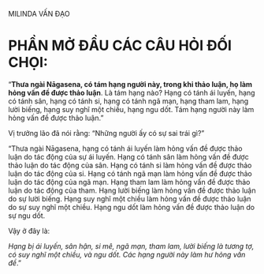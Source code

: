 MILINDA VẤN ĐẠO

# PHẦN MỞ ĐẦU CÁC CÂU HỎI ĐỐI CHỌI:

“**Thưa ngài Nāgasena, có tám hạng người này, trong khi thảo luận, họ làm hỏng vấn đề được thảo luận**. Là tám hạng nào? Hạng có tánh ái luyến, hạng có tánh sân, hạng có tánh si, hạng có tánh ngã mạn, hạng tham lam, hạng lười biếng, hạng suy nghĩ một chiều, hạng ngu dốt. Tám hạng người này làm hỏng vấn đề được thảo luận.”

Vị trưởng lão đã nói rằng: “Những người ấy có sự sai trái gì?”

“Thưa ngài Nāgasena, hạng có tánh ái luyến làm hỏng vấn đề được thảo luận do tác động của sự ái luyến. Hạng có tánh sân làm hỏng vấn đề được thảo luận do tác động của sân. Hạng có tánh si làm hỏng vấn đề được thảo luận do tác động của si. Hạng có tánh ngã mạn làm hỏng vấn đề được thảo luận do tác động của ngã mạn. Hạng tham lam làm hỏng vấn đề được thảo luận do tác động của tham. Hạng lười biếng làm hỏng vấn đề được thảo luận do sự lười biếng. Hạng suy nghĩ một chiều làm hỏng vấn đề được thảo luận do sự suy nghĩ một chiều. Hạng ngu dốt làm hỏng vấn đề được thảo luận do sự ngu dốt.

Vậy ở đây là:

_Hạng bị ái luyến, sân hận, si mê, ngã mạn, tham lam, lười biếng là tương tợ, có suy nghĩ một chiều, và ngu dốt. Các hạng người này làm hư hỏng vấn đề_.”
